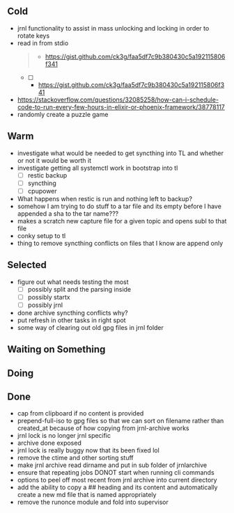 ## Cold

- jrnl functionality to assist in mass unlocking and locking in order to rotate keys
- read in from stdio
    > - https://gist.github.com/ck3g/faa5df7c9b380430c5a192115806f341
    > 
    * [ ] - https://gist.github.com/ck3g/faa5df7c9b380430c5a192115806f341
- https://stackoverflow.com/questions/32085258/how-can-i-schedule-code-to-run-every-few-hours-in-elixir-or-phoenix-framework/38778117
- randomly create a puzzle game

## Warm

- investigate what would be needed to get syncthing into TL and whether or not it would be worth it
- investigate getting all systemctl work in bootstrap into tl
    * [ ] restic backup
    * [ ] syncthing
    * [ ] cpupower
- What happens when restic is run and nothing left to backup?
- somehow I am trying to do stuff to a tar file and its empty before I have appended a sha to the tar name???
- makes a scratch new capture file for a given topic and opens subl to that file
- conky setup to tl
- thing to remove syncthing conflicts on files that I know are append only

## Selected

- figure out what needs testing the most
    * [ ] possibly split and the parsing inside
    * [ ] possibly startx
    * [ ] possibly jrnl
- done archive syncthing conflicts why?
- put refresh in other tasks in right spot
- some way of clearing out old gpg files in jrnl folder

## Waiting on Something


## Doing


## Done

- cap from clipboard if no content is provided
- prepend-full-iso to gpg files so that we can sort on filename rather than created_at because of how copying from jrnl-archive works
- jrnl lock is no longer jrnl specific
- archive done exposed
- jrnl lock is really buggy now that its been fixed lol
- remove the ctime and other sorting stuff
- make jrnl archive read dirname and put in sub folder of jrnlarchive
- ensure that repeating jobs DONOT start when running cli commands
- options to peel off most recent from jrnl archive into current directory
- add the ability to copy a ## heading and its content and automatically create a new md file that is named appropriately
- remove the runonce module and fold into supervisor
